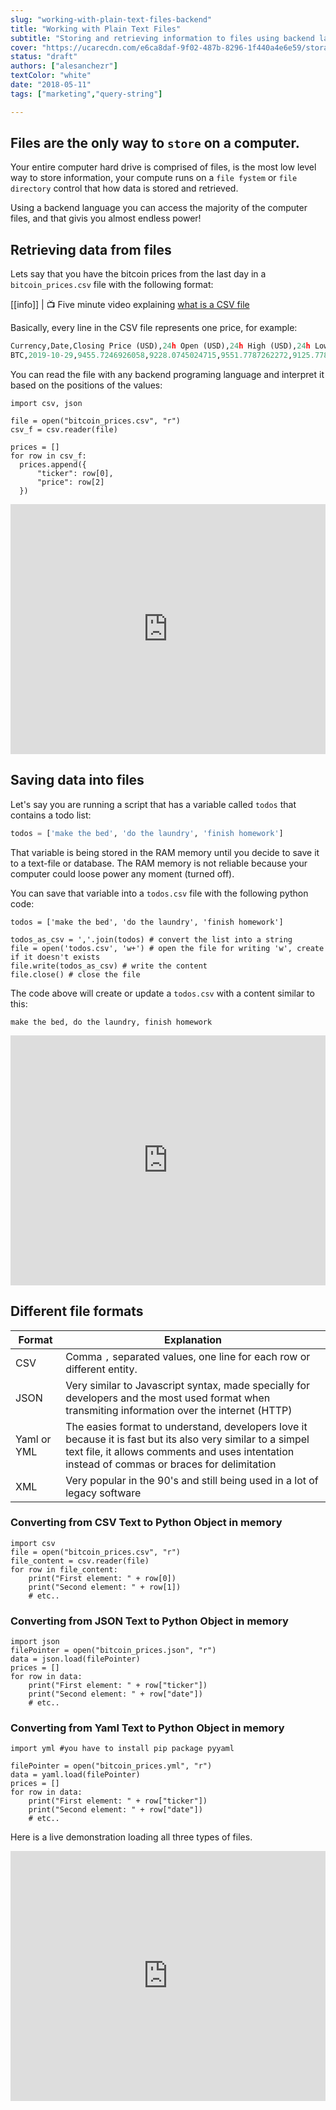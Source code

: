 ```yaml
---
slug: "working-with-plain-text-files-backend"
title: "Working with Plain Text Files"
subtitle: "Storing and retrieving information to files using backend languages"
cover: "https://ucarecdn.com/e6ca8daf-9f02-487b-8296-1f440a4e6e59/storage_background.jpg"
status: "draft"
authors: ["alesanchezr"]
textColor: "white"
date: "2018-05-11"
tags: ["marketing","query-string"]

---
```


## Files are the only way to `store` on a computer.

Your entire computer hard drive is comprised of files, is the most low level way to store information, your compute runs on a `file fystem` or `file directory` control that how data is stored and retrieved.

Using a backend language you can access the majority of the computer files, and that givis you almost endless power!

## Retrieving data from files

Lets say that you have the bitcoin prices from the last day in a `bitcoin_prices.csv` file with the following format:

<before-after width="400px"
    before="https://ucarecdn.com/97f74cd8-acdd-4ce9-aa26-bfd494e9b550/bitcoin_price_csv.png" 
    after="https://ucarecdn.com/709ff7ce-f7f6-4b16-a172-521fe1787733/bitcoing_prices_table.png" 
/>

[[info]]
| :tv: Five minute video explaining [what is a CSV file](https://www.youtube.com/watch?v=_blfh7uR05A)

Basically, every line in the CSV file represents one price, for example:
```python
Currency,Date,Closing Price (USD),24h Open (USD),24h High (USD),24h Low (USD)
BTC,2019-10-29,9455.7246926058,9228.0745024715,9551.7787262272,9125.7784571584
```

You can read the file with any backend programing language and interpret it based on the positions of the values:

```python{numberLines: true}
import csv, json

file = open("bitcoin_prices.csv", "r") 
csv_f = csv.reader(file)

prices = []
for row in csv_f:
  prices.append({
	  "ticker": row[0],
	  "price": row[2]
  })
```

<iframe height="400px" width="100%" src="https://repl.it/@4GeeksAcademy/Read-bitcoin-prices-python-file?lite=true" scrolling="no" frameborder="no" allowtransparency="true" allowfullscreen="true" sandbox="allow-forms allow-pointer-lock allow-popups allow-same-origin allow-scripts allow-modals"></iframe>


## Saving data into files

Let's say you are running a script that has a variable called `todos` that contains a todo list:

```python
todos = ['make the bed', 'do the laundry', 'finish homework']
```

That variable is being stored in the RAM memory until you decide to save it to a text-file or database. The RAM memory is not reliable because your computer could loose power any moment (turned off).

You can save that variable into a `todos.csv` file with the following python code:

```python{numberLines: true}
todos = ['make the bed', 'do the laundry', 'finish homework']

todos_as_csv = ','.join(todos) # convert the list into a string
file = open('todos.csv', 'w+') # open the file for writing 'w', create if it doesn't exists
file.write(todos_as_csv) # write the content
file.close() # close the file
```

The code above will create or update a `todos.csv` with a content similar to this:

```csv
make the bed, do the laundry, finish homework
```

<iframe height="400px" width="100%" src="https://repl.it/@4GeeksAcademy/Writing-into-files-with-python?lite=true" scrolling="no" frameborder="no" allowtransparency="true" allowfullscreen="true" sandbox="allow-forms allow-pointer-lock allow-popups allow-same-origin allow-scripts allow-modals"></iframe>

## Different file formats

| Format        | Explanation |
| ------        | ----------- |
| CSV           | Comma `,` separated values, one line for each row or different entity. |
| JSON          | Very similar to Javascript syntax, made specially for developers and the most used format when transmiting information over the internet (HTTP) |
| Yaml or YML   | The easies format to understand, developers love it because it is fast but its also very similar to a simpel text file, it allows comments and uses intentation instead of commas or braces for delimitation |
| XML           | Very popular in the 90's and still being used in a lot of legacy software |

### Converting from CSV Text to Python Object in memory

```python{numberLines: true}
import csv
file = open("bitcoin_prices.csv", "r") 
file_content = csv.reader(file)
for row in file_content:
    print("First element: " + row[0])
    print("Second element: " + row[1])
    # etc..
```

### Converting from JSON Text to Python Object in memory

```python{numberLines: true}
import json
filePointer = open("bitcoin_prices.json", "r") 
data = json.load(filePointer)
prices = []
for row in data:
    print("First element: " + row["ticker"])
    print("Second element: " + row["date"])
    # etc..
```

### Converting from Yaml Text to Python Object in memory

```python{numberLines: true}
import yml #you have to install pip package pyyaml

filePointer = open("bitcoin_prices.yml", "r") 
data = yaml.load(filePointer)
prices = []
for row in data:
    print("First element: " + row["ticker"])
    print("Second element: " + row["date"])
    # etc..
```

Here is a live demonstration loading all three types of files.

<iframe height="400px" width="100%" src="https://repl.it/@4GeeksAcademy/Read-bitcoin-prices-python-file?lite=true" scrolling="no" frameborder="no" allowtransparency="true" allowfullscreen="true" sandbox="allow-forms allow-pointer-lock allow-popups allow-same-origin allow-scripts allow-modals"></iframe>